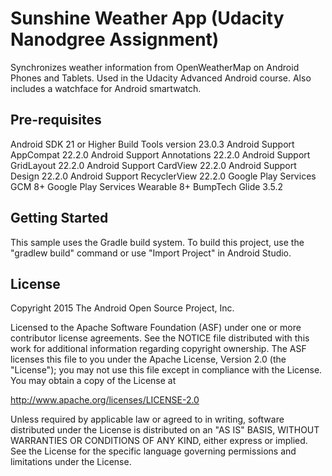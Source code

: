 Sunshine Weather App (Udacity Nanodgree Assignment)
===================================

Synchronizes weather information from OpenWeatherMap on Android Phones and Tablets. Used in the Udacity Advanced Android course.
Also includes a watchface for Android smartwatch.

Pre-requisites
--------------
Android SDK 21 or Higher
Build Tools version 23.0.3
Android Support AppCompat 22.2.0
Android Support Annotations 22.2.0
Android Support GridLayout 22.2.0
Android Support CardView 22.2.0
Android Support Design 22.2.0
Android Support RecyclerView 22.2.0
Google Play Services GCM 8+
Google Play Services Wearable 8+
BumpTech Glide 3.5.2


Getting Started
---------------
This sample uses the Gradle build system.  To build this project, use the
"gradlew build" command or use "Import Project" in Android Studio.


License
-------
Copyright 2015 The Android Open Source Project, Inc.

Licensed to the Apache Software Foundation (ASF) under one or more contributor
license agreements.  See the NOTICE file distributed with this work for
additional information regarding copyright ownership.  The ASF licenses this
file to you under the Apache License, Version 2.0 (the "License"); you may not
use this file except in compliance with the License.  You may obtain a copy of
the License at

http://www.apache.org/licenses/LICENSE-2.0

Unless required by applicable law or agreed to in writing, software
distributed under the License is distributed on an "AS IS" BASIS, WITHOUT
WARRANTIES OR CONDITIONS OF ANY KIND, either express or implied.  See the
License for the specific language governing permissions and limitations under
the License.

